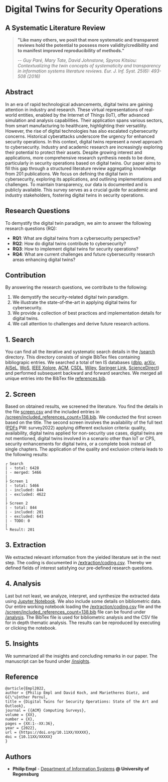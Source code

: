 # Digital Twins for Security Operations
## A Systematic Literature Review

> **"Like many others, we posit that more systematic and transparent reviews hold
the potential to possess more validity/credibility and to manifest improved reproducibility of methods."**
>
> -- _Guy Paré, Mary Tate, David Johnstone, Spyros Kitsiou: Contextualizing the twin concepts of systematicity and transparency in information systems literature reviews. Eur. J. Inf. Syst. 25(6): 493-508 (2016)_

## Abstract
In an era of rapid technological advancements, digital twins are gaining attention in industry and research. These virtual representations of real-world entities, enabled by the Internet of Things (IoT), offer advanced simulation and analysis capabilities. Their application spans various sectors, from smart manufacturing to healthcare, highlighting their versatility. However, the rise of digital technologies has also escalated cybersecurity concerns. Historical cyberattacks underscore the urgency for enhanced security operations. In this context, digital twins represent a novel approach to cybersecurity. Industry and academic research are increasingly exploring their potential to protect their assets. Despite growing interest and applications, more comprehensive research synthesis needs to be done, particularly in security operations based on digital twins. Our paper aims to fill this gap through a structured literature review aggregating knowledge from 201 publications. We focus on defining the digital twin in cybersecurity, exploring its applications, and outlining implementations and challenges. To maintain transparency, our data is documented and is publicly available. This survey serves as a crucial guide for academic and industry stakeholders, fostering digital twins in security operations. 

## Research Questions
To demystify the digital twin paradigm, we aim to answer the following research questions (RQ):
- **RQ1**: What are digital twins from a cybersecurity perspective?
- **RQ2**: How do digital twins contribute to cybersecurity?
- **RQ3**: How to implement digital twins for security operations?
- **RQ4**: What are current challenges and future cybersecurity research areas enhancing digital twins?

## Contribution
By answering the research questions, we contribute to the following:
1. We demystify the security-related digital twin paradigm.
2. We illustrate the state-of-the-art in applying digital twins for cybersecurity.
3. We provide a collection of best practices and implementation details for digital twins.
4. We call attention to challenges and derive future research actions.

## 1. Search
You can find all the iterative and systematic search details in the [/search](/search) directory. This directory consists of single BibTex files containing bibliograpic entries. We searched a total of ten IS databases ([dblp](https://dblp.org/), [arXiv](https://arxiv.org/), [AISeL](https://aisel.aisnet.org/), [WoS](https://www.webofscience.com), [IEEE Xplore](https://ieeexplore.ieee.org), [ACM](https://dl.acm.org/), [CSDL](https://www.computer.org/csdl/home), [Wiley](https://onlinelibrary.wiley.com/), [Springer Link](https://link.springer.com/), [ScienceDirect](https://www.sciencedirect.com/)) and performed subsequent backward and forward searches. We merged all unique entries into the BibTex file [references.bib](references.bib).

## 2. Screen
Based on obtained results, we screened the literature. You find the details in the file [screen.csv](screen.csv) and the included entries in [/screen/included_references_count=138.bib](/screen/included_references_count=138.bib). We conducted the first screen based on the title. The second screen involves the availability of the full text ([PDFs](https://nc-ifs.ur.de/index.php/s/4p8N9g25wSKc8Ye) PW: survey2022) applying different exclusion criteria: quality, availability, digital twins applied for non-security use cases, digital twins are not mentioned, digital twins involved in a scenario other than IoT or CPS, security enhancements for digital twins, or a complete book instead of single chapters. The application of the quality and exclusion criteria leads to the following results:


```
┌ Search
| - total: 6428
| - merged: 5466
|
├ Screen 1
| - total: 5466
| - included: 844
| - excluded: 4622
|
├ Screen 2
| - total: 844
| - included: 201
| - excluded: 643
| - TODO: 0
|
└ Result: 201
```

## 3. Extraction
We extracted relevant information from the yielded literature set in the next step. The coding is documented in [/extraction/coding.csv](/extraction/coding.csv). Thereby we defined fields of interest satisfying our pre-defined research questions.

## 4. Analysis
Last but not least, we analyze, interpret, and synthesize the extracted data using [Jupyter Notebook](https://jupyter.org). We also include some details on bibliometric data. Our entire working notebook loading the [/extraction/coding.csv](/extraction/coding.csv) file and the [/screen/included_references_count=138.bib](/screen/included_references_count=138.bib) file can be found under [/analysis](/analysis). The BibTex file is used for bibliometric analysis and the CSV file for in depth thematic analysis. The results can be reproduced by executing or clicking the notebook.

## 5. Insights
We summarized all the insights and concluding remarks in our paper. The manuscript can be found under [/insights](/insights).

## Reference
```
@article{Empl2022,
author = {Philip Empl and David Koch, and Marietheres Dietz, and G{\"u}nther Pernul,
title = {Digital Twins for Security Operations: State of the Art and Outlook},
journal = {{ACM} Computing Surveys},
volume = {XX},
number = {X},
pages = {XX:1--XX:36},
year = {2022},
url = {https://doi.org/10.11XX/XXXXX},
doi = {10.11XX/XXXXX}
}
```
## Authors

- ****Philip Empl**** - [Department of Information Systems](https://www.uni-regensburg.de/wirtschaftswissenschaften/wi-pernul/team/philip-empl/index.html) **@ University of Regensburg**



